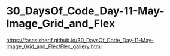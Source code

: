 # 30_DaysOf_Code_Day-11-May-Image_Grid_and_Flex

https://fasasisherif.github.io/30_DaysOf_Code_Day-11-May-Image_Grid_and_Flex/Flex_gallery.html
